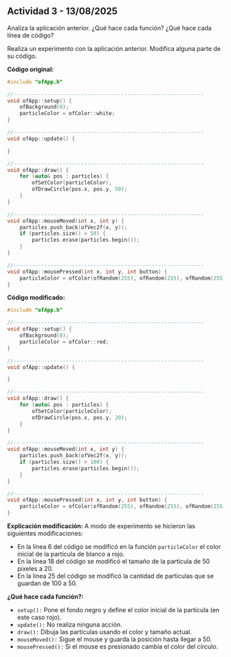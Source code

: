 ## Actividad 3 - 13/08/2025

Analiza la aplicación anterior. ¿Qué hace cada función? ¿Qué hace cada línea de código?

Realiza un experimento con la aplicación anterior. Modifica alguna parte de su código.

**Código original:**

```cpp
#include "ofApp.h"                                                 

//--------------------------------------------------------------
void ofApp::setup() {                                               
    ofBackground(0);
    particleColor = ofColor::white;
}

//--------------------------------------------------------------
void ofApp::update() {

}

//--------------------------------------------------------------
void ofApp::draw() {
    for (auto& pos : particles) {
        ofSetColor(particleColor);
        ofDrawCircle(pos.x, pos.y, 50);
    }
}

//--------------------------------------------------------------
void ofApp::mouseMoved(int x, int y) {
    particles.push_back(ofVec2f(x, y));
    if (particles.size() > 50) {
        particles.erase(particles.begin());
    }
}

//--------------------------------------------------------------
void ofApp::mousePressed(int x, int y, int button) {
    particleColor = ofColor(ofRandom(255), ofRandom(255), ofRandom(255));
}
```

**Código modificado:**
```cpp
#include "ofApp.h"                                                 

//--------------------------------------------------------------
void ofApp::setup() {                                               
    ofBackground(0);
    particleColor = ofColor::red;
}

//--------------------------------------------------------------
void ofApp::update() {

}

//--------------------------------------------------------------
void ofApp::draw() {
    for (auto& pos : particles) {
        ofSetColor(particleColor);
        ofDrawCircle(pos.x, pos.y, 20);
    }
}

//--------------------------------------------------------------
void ofApp::mouseMoved(int x, int y) {
    particles.push_back(ofVec2f(x, y));
    if (particles.size() > 100) {
        particles.erase(particles.begin());
    }
}

//--------------------------------------------------------------
void ofApp::mousePressed(int x, int y, int button) {
    particleColor = ofColor(ofRandom(255), ofRandom(255), ofRandom(255));
}
```

**Explicación modificación:** A modo de experimento se hicieron las siguientes modificaciones: 

- En la línea 6 del código se modificó en la función `particleColor` el color inicial de la partícula de blanco a rojo.
- En la línea 18 del código se modificó el tamaño de la partícula de 50 pixeles a 20.
- En la línea 25 del código se modificó la cantidad de partículas que se guardan de 100 a 50.

**¿Qué hace cada función?:**

- `setup():` Pone el fondo negro y define el color inicial de la partícula (en este caso rojo).
- `update():` No realiza ninguna acción.
- `draw():` Dibuja las partículas usando el color y tamaño actual.
- `mouseMoved():` Sigue el mouse y guarda la posición hasta llegar a 50.
- `mousePressed():` Si el mouse es presionado cambia el color del círculo.
